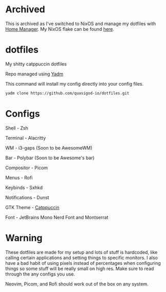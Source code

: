 # Archived
This is archived as I've switched to NixOS and manage my dotfiles with [Home Manager](https://github.com/nix-community/home-manager). My NixOS flake can be found [here](https://github.com/michaelBelsanti/nixconfig).


# dotfiles
My shitty catppuccin dotfiles

Repo managed using [Yadm](yadm.io/#)

This command will install my config directly into your config files.
``` sh
yadm clone https://github.com/quasigod-io/dotfiles.git
```

# Configs

Shell - Zsh

Terminal - Alacritty

WM - i3-gaps (Soon to be AwesomeWM)

Bar - Polybar (Soon to be Awesome's bar)

Compositor - Picom

Menus - Rofi

Keybinds - Sxhkd

Notifications - Dunst

GTK Theme - [Catppuccin](https://github.com/catppuccin/gtk)

Font - JetBrains Mono Nerd Font and Montserrat

# Warning

These dotfiles are made for my setup and lots of stuff is hardcoded, like calling certain applications and setting things to specific monitors. I also have a bad habit of using pixels instead of percentages when configuring things so some stuff will be really small on high res. Make sure to read through the any configs you use.

Neovim, Picom, and Rofi should work out of the box on any system.

